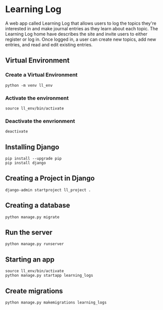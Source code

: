 # Learning Log

A web app called Learning Log that allows users to
log the topics they're interested in and make journal entries as
they learn about each topic. The Learning Log home have describes
the site and invite users to either register or log in. Once
logged in, a user can create new topics, add new entries, and read
and edit existing entries.

## Virtual Environment

### Create a Virtual Environment

```
python -m venv ll_env
```

### Activate the environment

```
source ll_env/bin/activate
```

### Deactivate the envrionment

```
deactivate
```


## Installing Django

```
pip install --upgrade pip
pip install django
```


## Creating a Project in Django

```
django-admin startproject ll_project .
```


## Creating a database

```
python manage.py migrate
```

## Run the server

```
python manage.py runserver
```

## Starting an app

```
source ll_env/bin/activate
python manage.py startapp learning_logs
```

## Create migrations

```
python manage.py makemigrations learning_logs
```